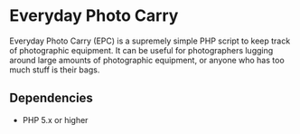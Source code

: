 # Everyday Photo Carry

Everyday Photo Carry (EPC) is a supremely simple PHP script to keep track of photographic equipment. It can be useful for photographers lugging around large amounts of photographic equipment, or anyone who has too much stuff is their bags.

## Dependencies

- PHP 5.x or higher
